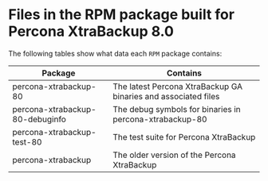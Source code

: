 # Files in the RPM package built for Percona XtraBackup 8.0

The following tables show what data each `RPM` package contains:

|Package|Contains|
|--- |--- |
|percona-xtrabackup-80|The latest Percona XtraBackup GA binaries and associated files|
|percona-xtrabackup-80-debuginfo|The debug symbols for binaries in percona-xtrabackup-80|
|percona-xtrabackup-test-80|The test suite for Percona XtraBackup|
|percona-xtrabackup|The older version of the Percona XtraBackup|
